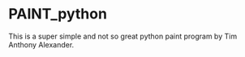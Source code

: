 # PAINT_python

This is a super simple and not so great python paint program by Tim Anthony Alexander.
